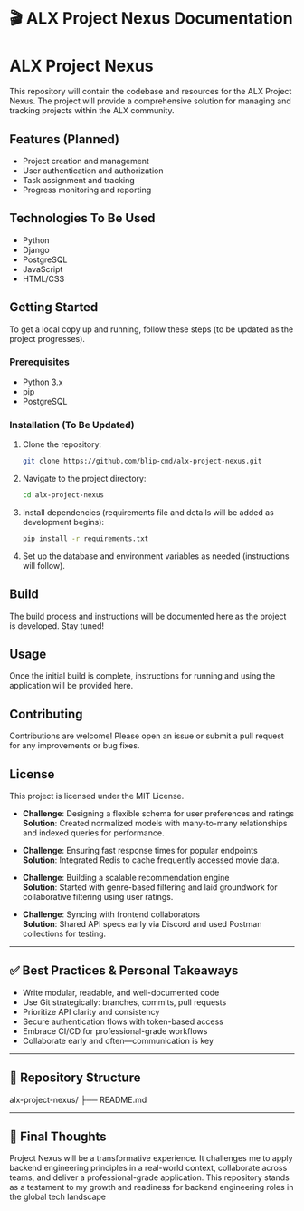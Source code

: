 # 🎬 ALX Project Nexus Documentation

# ALX Project Nexus

This repository will contain the codebase and resources for the ALX Project Nexus. The project will provide a comprehensive solution for managing and tracking projects within the ALX community.

## Features (Planned)

- Project creation and management
- User authentication and authorization
- Task assignment and tracking
- Progress monitoring and reporting

## Technologies To Be Used

- Python
- Django
- PostgreSQL
- JavaScript
- HTML/CSS

## Getting Started

To get a local copy up and running, follow these steps (to be updated as the project progresses).

### Prerequisites

- Python 3.x
- pip
- PostgreSQL

### Installation (To Be Updated)

1. Clone the repository:
	```bash
	git clone https://github.com/blip-cmd/alx-project-nexus.git
	```
2. Navigate to the project directory:
	```bash
	cd alx-project-nexus
	```
3. Install dependencies (requirements file and details will be added as development begins):
	```bash
	pip install -r requirements.txt
	```
4. Set up the database and environment variables as needed (instructions will follow).

## Build

The build process and instructions will be documented here as the project is developed. Stay tuned!

## Usage

Once the initial build is complete, instructions for running and using the application will be provided here.

## Contributing

Contributions are welcome! Please open an issue or submit a pull request for any improvements or bug fixes.

## License

This project is licensed under the MIT License.

- **Challenge**: Designing a flexible schema for user preferences and ratings  
	**Solution**: Created normalized models with many-to-many relationships and indexed queries for performance.

- **Challenge**: Ensuring fast response times for popular endpoints  
	**Solution**: Integrated Redis to cache frequently accessed movie data.

- **Challenge**: Building a scalable recommendation engine  
	**Solution**: Started with genre-based filtering and laid groundwork for collaborative filtering using user ratings.

- **Challenge**: Syncing with frontend collaborators  
	**Solution**: Shared API specs early via Discord and used Postman collections for testing.

---

## ✅ Best Practices & Personal Takeaways

- Write modular, readable, and well-documented code
- Use Git strategically: branches, commits, pull requests
- Prioritize API clarity and consistency
- Secure authentication flows with token-based access
- Embrace CI/CD for professional-grade workflows
- Collaborate early and often—communication is key

---

## 📌 Repository Structure

alx-project-nexus/
├── README.md 

---

## 🚀 Final Thoughts

Project Nexus will be a transformative experience. It challenges me to apply backend engineering principles in a real-world context, collaborate across teams, and deliver a professional-grade application. This repository stands as a testament to my growth and readiness for backend engineering roles in the global tech landscape